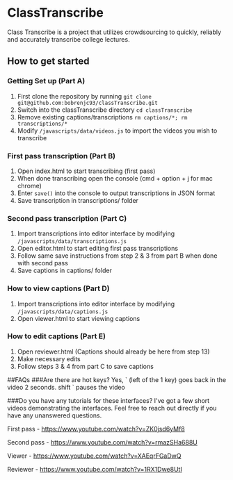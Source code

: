 # ClassTranscribe
Class Transcribe is a project that utilizes crowdsourcing to quickly, reliably and accurately transcribe college lectures.

## How to get started
### Getting Set up (Part A)
1. First clone the repository by running `git clone git@github.com:bobrenjc93/classTranscribe.git`
2. Switch into the classTranscribe directory `cd classTranscribe`
3. Remove existing captions/transcriptions `rm captions/*; rm transcriptions/*`
4. Modify `/javascripts/data/videos.js` to import the videos you wish to transcribe

### First pass transcription (Part B)
1. Open index.html to start transcribing (first pass)
2. When done transcribing open the console (cmd + option + j for mac chrome)
3. Enter `save()` into the console to output transcriptions in JSON format
4. Save transcription in transcriptions/ folder

### Second pass transcription (Part C)
1. Import transcriptions into editor interface by modifying `/javascripts/data/transcriptions.js`
2. Open editor.html to start editing first pass transcriptions
3. Follow same save instructions from step 2 & 3 from part B when done with second pass
4. Save captions in captions/ folder

### How to view captions (Part D)
1. Import transcriptions into editor interface by modifying `/javascripts/data/captions.js`
2. Open viewer.html to start viewing captions

### How to edit captions (Part E)
1. Open reviewer.html (Captions should already be here from step 13)
2. Make necessary edits
3. Follow steps 3 & 4 from part C to save captions

##FAQs
###Are there are hot keys?
Yes, \` (left of the 1 key) goes back in the video 2 seconds. shift \` pauses the video

###Do you have any tutorials for these interfaces?
I've got a few short videos demonstrating the interfaces. Feel free to reach out directly if you have any unanswered questions.

First pass - https://www.youtube.com/watch?v=ZK0jsd6yMf8

Second pass - https://www.youtube.com/watch?v=rmazSHa688U

Viewer - https://www.youtube.com/watch?v=XAEqrFGaDwQ

Reviewer - https://www.youtube.com/watch?v=1RX1Dwe8UtI
